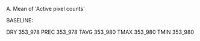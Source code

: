 
A. Mean of 'Active pixel counts'

BASELINE:

DRY  353_978
PREC 353_978
TAVG 353_980
TMAX 353_980
TMIN 353_980
